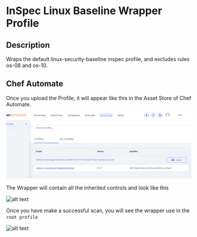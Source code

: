 # InSpec Linux Baseline Wrapper Profile

## Description
Wraps the default linux-security-baseline inspec profile, and excludes rules os-08 and os-10.

## Chef Automate

Once you upload the Profile, it will appear like this in the Asset Store of Chef Automate.

![alt text](https://github.com/anthonygrees/linux_baseline_wrapper/blob/master/Screen%20Shot%202018-07-23%20at%2012.41.16%20pm.png)

The Wrapper will contain all the inherited controls and look like this

![alt text](https://github.com/anthonygrees/linux_baseline_wrapper/blob/master/Screen%20Shot%202018-07-23%20at%2012.41.16%27pm.png)

Once you have make a successful scan, you will see the wrapper use in the ```root profile```

![alt text](https://github.com/anthonygrees/linux_baseline_wrapper/blob/master/Screen%20Shot%202018-07-23%20at%2012.45.16%20pm.png)


